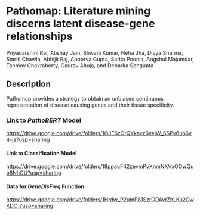 # Pathomap: Literature mining discerns latent disease-gene relationships

Priyadarshini Rai, Atishay Jain, Shivani Kumar, Neha Jha, Divya Sharma, Smriti Chawla, Abhijit Raj, Apoorva Gupta, Sarita Poonia, Angshul Majumdar, Tanmoy Chakraborty, Gaurav Ahuja, and Debarka Sengupta

## Description

Pathomap provides a strategy to obtain an unbiased continuous representation of disease causing genes and their tissue specificity.

### Link to *PathoBERT* Model

https://drive.google.com/drive/folders/1GJE6zOrQYkavz0veiW_6SPv6uo6v4-ja?usp=sharing

#### Link to Classification Model

https://drive.google.com/drive/folders/18ppauF42zevmPvXnmNXVxGOwQub8NhOU?usp=sharing

#### Data for *GeneDisFreq* Function

https://drive.google.com/drive/folders/1Hrdw_P2umP81SzrODAvrZhLKu2OwKDC_?usp=sharing

